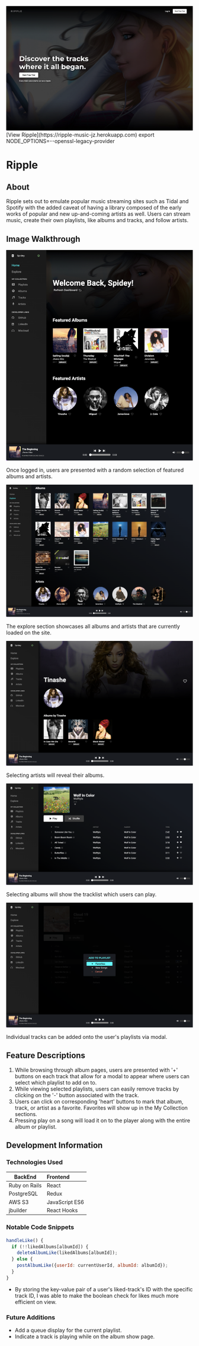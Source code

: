 <img src="app/assets/images/ss01.png" alt="Ripple">
[View Ripple](https://ripple-music-jz.herokuapp.com)
export NODE_OPTIONS=--openssl-legacy-provider

# Ripple

## About

Ripple sets out to emulate popular music streaming sites such as Tidal and Spotify with the added caveat of having a library composed of the early works of popular and new up-and-coming artists as well. Users can stream music, create their own playlists, like albums and tracks, and follow artists.

## Image Walkthrough

<img src="app/assets/images/ss03.png" alt="Welcome">

Once logged in, users are presented with a random selection of featured albums and artists.

<img src="app/assets/images/ss04.png" alt="Explore">

The explore section showcases all albums and artists that are currently loaded on the site.

<img src="app/assets/images/ss05.png" alt="Artist">

Selecting artists will reveal their albums.

<img src="app/assets/images/ss06.png" alt="Album">

Selecting albums will show the tracklist which users can play.

<img src="app/assets/images/ss07.png" alt="Modal">

Individual tracks can be added onto the user's playlists via modal.

## Feature Descriptions
1. While browsing through album pages, users are presented with '+' buttons on each track that allow for a modal to appear where users can select which playlist to add on to.
2. While viewing selected playlists, users can easily remove tracks by clicking on the '-' button associated with the track.
3. Users can click on corresponding 'heart' buttons to mark that album, track, or artist as a favorite. Favorites will show up in the My Collection sections.
4. Pressing play on a song will load it on to the player along with the entire album or playlist.
 
## Development Information

### Technologies Used

BackEnd | Frontend
---|:--
Ruby on Rails | React
PostgreSQL | Redux
AWS S3 | JavaScript ES6
jbuilder | React Hooks

### Notable Code Snippets

```javascript
handleLike() {
  if (!!likedAlbums[albumId]) {
    deleteAlbumLike(likedAlbums[albumId]);
  } else {
    postAlbumLike({userId: currentUserId, albumId: albumId});
  }
}
```

* By storing the key-value pair of a user's liked-track's ID with the specific track ID, I was able to make the boolean check for likes much more efficient on view.

### Future Additions

* Add a queue display for the current playlist.
* Indicate a track is playing while on the album show page.
